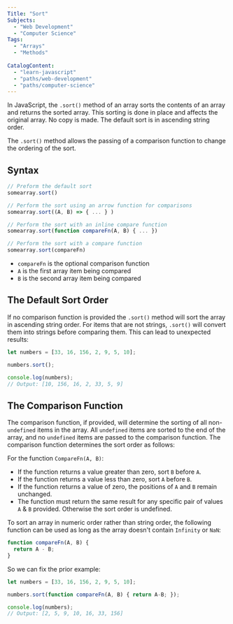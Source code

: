 ```yaml
---
Title: "Sort"
Subjects:
  - "Web Development"
  - "Computer Science"
Tags: 
  - "Arrays"
  - "Methods"
  
CatalogContent:
  - "learn-javascript"
  - "paths/web-development"
  - "paths/computer-science"
---
```


In JavaScript, the `.sort()` method of an array sorts the contents of an array and returns the sorted array. This sorting is done in place and affects the original array. No copy is made. The default sort is in ascending string order. 

The `.sort()` method allows the passing of a comparison function to change the ordering of the sort.

## Syntax

```javascript
// Preform the default sort
somearray.sort()

// Perform the sort using an arrow function for comparisons
somearray.sort((A, B) => { ... } )

// Perform the sort with an inline compare function
somearray.sort(function compareFn(A, B) { ... })

// Perform the sort with a compare function
somearray.sort(compareFn)
```

- `compareFn` is the optional comparison function
- `A` is the first array item being compared
- `B` is the second array item being compared

## The Default Sort Order

If no comparison function is provided the `.sort()` method will sort the array in ascending string order. 
For items that are not strings, `.sort()` will convert them into strings before comparing them. This can lead to unexpected results:

```javascript
let numbers = [33, 16, 156, 2, 9, 5, 10];

numbers.sort();

console.log(numbers);
// Output: [10, 156, 16, 2, 33, 5, 9]  
```

## The Comparison Function

The comparison function, if provided, will determine the sorting of all non-`undefined` items in the array. 
All `undefined` items are sorted to the end of the array, and no `undefined` items are passed to the comparison function.
The comparison function determines the sort order as follows:

For the function `CompareFn(A, B)`:

- If the function returns a value greater than zero, sort `B` before `A`.
- If the function returns a value less than zero, sort `A` before `B`.
- If the function returns a value of zero, the positions of `A` and `B` remain unchanged.
- The function must return the same result for any specific pair of values `A` & `B` provided. Otherwise the sort order is undefined.

To sort an array in numeric order rather than string order, the following function can be used as long as the array doesn't contain `Infinity` or `NaN`:

```javascript
function compareFn(A, B) {
  return A - B;
}
```

So we can fix the prior example:

```javascript
let numbers = [33, 16, 156, 2, 9, 5, 10];

numbers.sort(function compareFn(A, B) { return A-B; });

console.log(numbers);
// Output: [2, 5, 9, 10, 16, 33, 156]   
```

